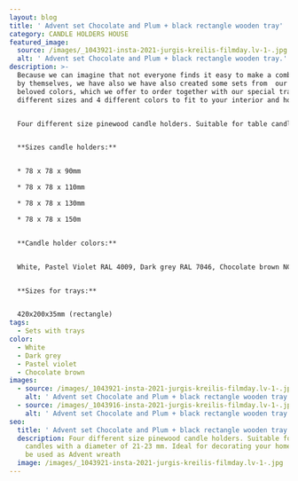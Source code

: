 ```yaml
---
layout: blog
title: ' Advent set Chocolate and Plum + black rectangle wooden tray'
category: CANDLE HOLDERS HOUSE
featured_image:
  source: /images/_1043921-insta-2021-jurgis-kreilis-filmday.lv-1-.jpg
  alt: ' Advent set Chocolate and Plum + black rectangle wooden tray.'
description: >-
  Because we can imagine that not everyone finds it easy to make a combination
  by themselves, we have also we have also created some sets from  our clients
  beloved colors, which we offer to order together with our special trays in 2
  different sizes and 4 different colors to fit to your interior and home mood.


  Four different size pinewood candle holders. Suitable for table candles with a diameter of 21-23 mm. Ideal for decorating your home, could be used as Advent wreath.


  **Sizes candle holders:**


  * 78 x 78 x 90mm

  * 78 x 78 x 110mm

  * 78 x 78 x 130mm

  * 78 x 78 x 150m


  **Candle holder colors:**


  White, Pastel Violet RAL 4009, Dark grey RAL 7046, Chocolate brown NCS 7005-Y80R


  **Sizes for trays:**


  420x200x35mm (rectangle)
tags:
  - Sets with trays
color:
  - White
  - Dark grey
  - Pastel violet
  - Chocolate brown
images:
  - source: /images/_1043921-insta-2021-jurgis-kreilis-filmday.lv-1-.jpg
    alt: ' Advent set Chocolate and Plum + black rectangle wooden tray.'
  - source: /images/_1043916-insta-2021-jurgis-kreilis-filmday.lv-1-.jpg
    alt: ' Advent set Chocolate and Plum + black rectangle wooden tray.'
seo:
  title: ' Advent set Chocolate and Plum + black rectangle wooden tray.'
  description: Four different size pinewood candle holders. Suitable for table
    candles with a diameter of 21-23 mm. Ideal for decorating your home, could
    be used as Advent wreath
  image: /images/_1043921-insta-2021-jurgis-kreilis-filmday.lv-1-.jpg
---
```

